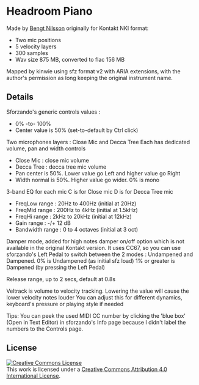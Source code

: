 # Headroom Piano

Made by [Bengt Nilsson] originally for Kontakt NKI format:

- Two mic positions
- 5 velocity layers
- 300 samples
- Wav size 875 MB, converted to flac 156 MB

Mapped by kinwie using sfz format v2 with ARIA extensions,
with the author's permission as long keeping the original instrument name.

## Details

Sforzando's generic controls values :
- 0% -to- 100%
- Center value is 50% (set-to-default by Ctrl click)

Two microphones layers : Close Mic and Decca Tree
Each has dedicated volume, pan and width controls

- Close Mic : close mic volume
- Decca Tree : decca tree mic volume
- Pan center is 50%. Lower value go Left and higher value go Right
- Width normal is 50%. Higher value go wider. 0% is mono

3-band EQ for each mic
C is for Close mic
D is for Decca Tree mic

- FreqLow range : 20Hz to 400Hz (initial at 20Hz)
- FreqMid range : 200Hz to 4kHz (initial at 1.5kHz)
- FreqHi range : 2kHz to 20kHz (initial at 12kHz)
- Gain range : -/+ 12 dB
- Bandwidth range : 0 to 4 octaves (initial at 3 oct)

Damper mode, added for high notes damper on/off option which is not available in the original Kontakt version.
It uses CC67, so you can use sforzando's Left Pedal to switch between the 2 modes : Undampened and Dampened.
0% is Undampened (as initial sfz load)
1% or greater is Dampened (by pressing the Left Pedal)

Release range, up to 2 secs, default at 0.8s

Veltrack is volume to velocity tracking.
Lowering the value will cause the lower velocity notes louder
You can adjust this for different dynamics, keyboard's pressure or playing style if needed

Tips:
You can peek the used MIDI CC number by clicking the 'blue box' (Open in Text Editor) in sforzando's Info page because I didn't label the numbers to the Controls page.

## License

<a rel="license" href="http://creativecommons.org/licenses/by/4.0/">
<img alt="Creative Commons License" style="border-width:0"
src="https://i.creativecommons.org/l/by/4.0/88x31.png" /></a><br />
This work is licensed under a <a rel="license"
href="http://creativecommons.org/licenses/by/4.0/">
Creative Commons Attribution 4.0 International License</a>.

[Bengt Nilsson]: http://www.bengtnilsson.com/samplelibraries.html
